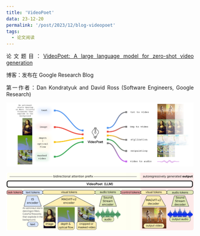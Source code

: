 ```yaml
---
title: 'VideoPoet'
data: 23-12-20
permalink: '/post/2023/12/blog-videopoet'
tags:
  - 论文阅读
---
```


<p style="text-align:justify; text-justify:inter-ideograph;"> 论文题目：<a href="https://blog.research.google/2023/12/videopoet-large-language-model-for-zero.html" target="_blank" title="VideoPoet">VideoPoet: A large language model for zero-shot video generation</a></p>

<p style="text-align:justify; text-justify:inter-ideograph;">博客：发布在 Google Research Blog</p>

<p style="text-align:justify; text-justify:inter-ideograph;">第一作者：Dan Kondratyuk and David Ross (Software Engineers, Google Research)</p>

![VideoPoet ability](/images/paper_VideoPoet_ability.png)

![VideoPoet architecture](/images/paper_VideoPoet_architecture.png)